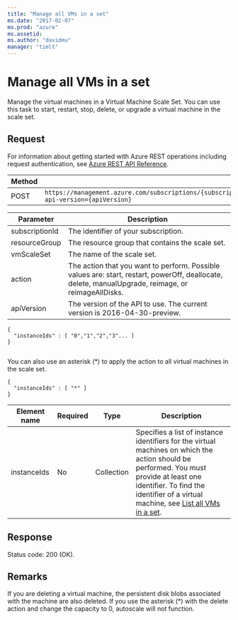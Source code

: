 ```yaml
---
title: "Manage all VMs in a set"
ms.date: "2017-02-07"
ms.prod: "azure"
ms.assetid:
ms.author: "davidmu"
manager: "timlt"
---
```

# Manage all VMs in a set
Manage the virtual machines in a Virtual Machine Scale Set. You can use this task to start, restart, stop, delete, or upgrade a virtual machine in the scale set.    
    
## Request    

For information about getting started with Azure REST operations including request authentication, see [Azure REST API Reference](../../../index.md).   
    
|Method|Request URI|    
|------------|-----------------|    
|POST|`https://management.azure.com/subscriptions/{subscriptionId}/resourceGroups/{resourceGroup}/providers/Microsoft.Compute/VirtualMachineScaleSets/{vmScaleSet}/{action}?api-version={apiVersion}`| 

| Parameter | Description |
| --------- | ----------- |
| subscriptionId | The identifier of your subscription. |
| resourceGroup | The resource group that contains the scale set. |
| vmScaleSet | The name of the scale set. |
| action | The action that you want to perform. Possible values are: start, restart, powerOff, deallocate, delete, manualUpgrade, reimage, or reimageAllDisks.|
| apiVersion | The version of the API to use. The current version is 2016-04-30-preview. |  
    
```    
{    
  "instanceIds" : [ "0","1","2","3"... ]     
}    
    
```    
    
You can also use an asterisk (*) to apply the action to all virtual machines in the scale set.    
    
```    
{    
  "instanceIds" : [ "*" ]     
}    
```    
    
|Element name|Required|Type|Description|    
|------------------|--------------|----------|-----------------|    
|instanceIds|No|Collection|Specifies a list of instance identifiers for the virtual machines on which the action should be performed. You must provide at least one identifier. To find the identifier of a virtual machine, see [List all VMs in a set](list-all-vm-instance-views-in-a-set.md).|    
    
## Response    

Status code: 200 (OK).    
    
## Remarks    

If you are deleting a virtual machine, the persistent disk blobs associated with the machine are also deleted. If you use the asterisk (*) with the delete action and change the capacity to 0, autoscale will not function.